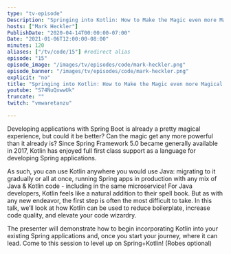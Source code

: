 ```yaml
---
type: "tv-episode"
Description: "Springing into Kotlin: How to Make the Magic even more Magical with Mark Heckler"
hosts: ["Mark Heckler"]
PublishDate: "2020-04-14T00:00:00-07:00"
Date: "2021-01-06T12:00:00-08:00"
minutes: 120
aliases: ["/tv/code/15"] #redirect alias
episode: "15"
episode_image: "/images/tv/episodes/code/mark-heckler.png"
episode_banner: "/images/tv/episodes/code/mark-heckler.png"
explicit: "no"
title: "Springing into Kotlin: How to Make the Magic even more Magical with Mark Heckler"
youtube: "S74NuQxwwUk"
truncate: ""
twitch: "vmwaretanzu"

---
```


Developing applications with Spring Boot is already a pretty magical experience, but could it be better? Can the magic get any more powerful than it already is? Since Spring Framework 5.0 became generally available in 2017, Kotlin has enjoyed full first class support as a language for developing Spring applications.

As such, you can use Kotlin anywhere you would use Java: migrating to it gradually or all at once, running Spring apps in production with any mix of Java & Kotlin code - including in the same microservice! For Java developers, Kotlin feels like a natural addition to their spell book. But as with any new endeavor, the first step is often the most difficult to take. In this talk, we’ll look at how Kotlin can be used to reduce boilerplate, increase code quality, and elevate your code wizardry.

The presenter will demonstrate how to begin incorporating Kotlin into your existing Spring applications and, once you start your journey, where it can lead. Come to this session to level up on Spring+Kotlin! (Robes optional)